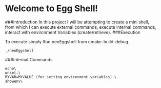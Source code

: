 # Welcome to Egg Shell!
###Introduction
In this project I will be attempting to create a mini shell, from which I can execute external commands,
execute internal commands, interact with environment Variables (create/retrieve). 
###Execution

To execute simply Run neoEggshell from cmake-build-debug. 
```
./neoEggshell
```
###Internal Commands
```
echo\
unset.\
MYVAR=MYVALUE (for setting environment variables).\
showenv\
```
